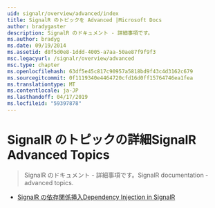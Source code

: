 ```yaml
---
uid: signalr/overview/advanced/index
title: SignalR のトピックを Advanced |Microsoft Docs
author: bradygaster
description: SignalR のドキュメント - 詳細事項です。
ms.author: bradyg
ms.date: 09/19/2014
ms.assetid: d8f5d0e8-1ddd-4005-a7aa-50ae87f9f9f3
msc.legacyurl: /signalr/overview/advanced
msc.type: chapter
ms.openlocfilehash: 63df5e45c817c90957a5818bd9f43c4d3162c679
ms.sourcegitcommit: 0f1119340e4464720cfd16d0ff15764746ea1fea
ms.translationtype: MT
ms.contentlocale: ja-JP
ms.lasthandoff: 04/17/2019
ms.locfileid: "59397878"
---
```

# <a name="signalr-advanced-topics"></a><span data-ttu-id="79b2d-103">SignalR のトピックの詳細</span><span class="sxs-lookup"><span data-stu-id="79b2d-103">SignalR Advanced Topics</span></span>

> <span data-ttu-id="79b2d-104">SignalR のドキュメント - 詳細事項です。</span><span class="sxs-lookup"><span data-stu-id="79b2d-104">SignalR documentation - advanced topics.</span></span>


- [<span data-ttu-id="79b2d-105">SignalR の依存関係挿入</span><span class="sxs-lookup"><span data-stu-id="79b2d-105">Dependency Injection in SignalR</span></span>](dependency-injection.md)
